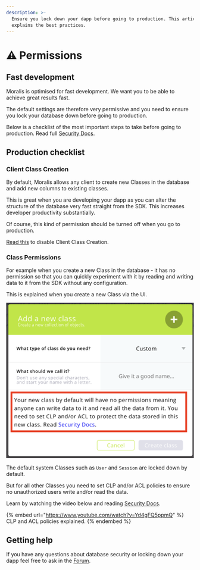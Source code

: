 ```yaml
---
description: >-
  Ensure you lock down your dapp before going to production. This article
  explains the best practices.
---
```


# ⚠ Permissions

## Fast development

Moralis is optimised for fast development. We want you to be able to achieve great results fast.&#x20;

The default settings are therefore very permissive and you need to ensure you lock your database down before going to production.

Below is a checklist of the most important steps to take before going to production. Read full [Security Docs](security.md).

## Production checklist

### Client Class Creation

By default, Moralis allows any client to create new Classes in the database and add new columns to existing classes.&#x20;

This is great when you are developing your dapp as you can alter the structure of the database very fast straight from the SDK. This increases developer productivity substantially. &#x20;

Of course, this kind of permission should be turned off when you go to production.

[Read this](https://docs.moralis.io/moralis-server/database/security#client-class-creation) to disable Client Class Creation.

### Class Permissions

For example when you create a new Class in the database - it has no permission so that you can quickly experiment with it by reading and writing data to it from the SDK without any configuration.&#x20;

This is explained when you create a new Class via the UI.

![Default Class Permission Warning](<../../.gitbook/assets/Screenshot 2021-11-29 at 12.24.30.png>)

The default system Classes such as `User` and `Session` are locked down by default.

But for all other Classes you need to set CLP and/or ACL policies to ensure no unauthorized users write and/or read the data.

Learn by watching the video below and reading [Security Docs](security.md).

{% embed url="https://www.youtube.com/watch?v=Yd4gFQ5ppmQ" %}
CLP and ACL policies explained.
{% endembed %}

## Getting help

If you have any questions about database security or locking down your dapp feel free to ask in the [Forum](https://forum.moralis.io).
